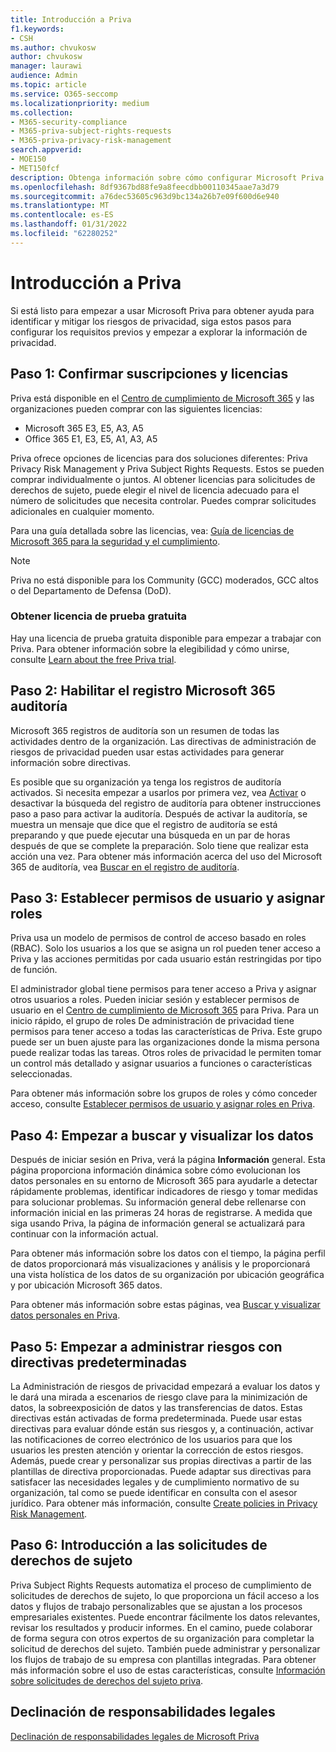 ```yaml
---
title: Introducción a Priva
f1.keywords:
- CSH
ms.author: chvukosw
author: chvukosw
manager: laurawi
audience: Admin
ms.topic: article
ms.service: O365-seccomp
ms.localizationpriority: medium
ms.collection:
- M365-security-compliance
- M365-priva-subject-rights-requests
- M365-priva-privacy-risk-management
search.appverid:
- MOE150
- MET150fcf
description: Obtenga información sobre cómo configurar Microsoft Priva para su organización, establecer roles y permisos y configurar opciones importantes.
ms.openlocfilehash: 8df9367bd88fe9a8feecdbb00110345aae7a3d79
ms.sourcegitcommit: a76dec53605c963d9bc134a26b7e09f600d6e940
ms.translationtype: MT
ms.contentlocale: es-ES
ms.lasthandoff: 01/31/2022
ms.locfileid: "62280252"
---
```

# <a name="get-started-with-priva"></a>Introducción a Priva

Si está listo para empezar a usar Microsoft Priva para obtener ayuda para identificar y mitigar los riesgos de privacidad, siga estos pasos para configurar los requisitos previos y empezar a explorar la información de privacidad.

## <a name="step-1-confirm-subscriptions-and-licensing"></a>Paso 1: Confirmar suscripciones y licencias

Priva está disponible en el [Centro de cumplimiento de Microsoft 365](https://compliance.microsoft.com/) y las organizaciones pueden comprar con las siguientes licencias:

- Microsoft 365 E3, E5, A3, A5
- Office 365 E1, E3, E5, A1, A3, A5

Priva ofrece opciones de licencias para dos soluciones diferentes: Priva Privacy Risk Management y Priva Subject Rights Requests. Estos se pueden comprar individualmente o juntos. Al obtener licencias para solicitudes de derechos de sujeto, puede elegir el nivel de licencia adecuado para el número de solicitudes que necesita controlar. Puedes comprar solicitudes adicionales en cualquier momento.

Para una guía detallada sobre las licencias, vea: [Guía de licencias de Microsoft 365 para la seguridad y el cumplimiento](/office365/servicedescriptions/microsoft-365-service-descriptions/microsoft-365-tenantlevel-services-licensing-guidance/microsoft-365-security-compliance-licensing-guidance#microsoft-priva).

> [!Note]
> Priva no está disponible para los Community (GCC) moderados, GCC altos o del Departamento de Defensa (DoD).

### <a name="get-free-trial-license"></a>Obtener licencia de prueba gratuita

Hay una licencia de prueba gratuita disponible para empezar a trabajar con Priva. Para obtener información sobre la elegibilidad y cómo unirse, consulte [Learn about the free Priva trial](priva-trial.md).

## <a name="step-2-enable-the-microsoft-365-audit-log"></a>Paso 2: Habilitar el registro Microsoft 365 auditoría

Microsoft 365 registros de auditoría son un resumen de todas las actividades dentro de la organización. Las directivas de administración de riesgos de privacidad pueden usar estas actividades para generar información sobre directivas.

Es posible que su organización ya tenga los registros de auditoría activados. Si necesita empezar a usarlos por primera vez, vea [Activar](/microsoft-365/compliance/turn-audit-log-search-on-or-off) o desactivar la búsqueda del registro de auditoría para obtener instrucciones paso a paso para activar la auditoría. Después de activar la auditoría, se muestra un mensaje que dice que el registro de auditoría se está preparando y que puede ejecutar una búsqueda en un par de horas después de que se complete la preparación. Solo tiene que realizar esta acción una vez. Para obtener más información acerca del uso del Microsoft 365 de auditoría, vea [Buscar en el registro de auditoría](/microsoft-365/compliance/search-the-audit-log-in-security-and-compliance).

## <a name="step-3-set-user-permissions-and-assign-roles"></a>Paso 3: Establecer permisos de usuario y asignar roles

Priva usa un modelo de permisos de control de acceso basado en roles (RBAC). Solo los usuarios a los que se asigna un rol pueden tener acceso a Priva y las acciones permitidas por cada usuario están restringidas por tipo de función.

El administrador global tiene permisos para tener acceso a Priva y asignar otros usuarios a roles. Pueden iniciar sesión y establecer permisos de usuario en el [Centro de cumplimiento de Microsoft 365](https://compliance.microsoft.com/) para Priva. Para un inicio rápido, el grupo de roles De administración de privacidad tiene permisos para tener acceso a todas las características de Priva. Este grupo puede ser un buen ajuste para las organizaciones donde la misma persona puede realizar todas las tareas. Otros roles de privacidad le permiten tomar un control más detallado y asignar usuarios a funciones o características seleccionadas.

Para obtener más información sobre los grupos de roles y cómo conceder acceso, consulte [Establecer permisos de usuario y asignar roles en Priva](priva-permissions.md).

## <a name="step-4-start-finding-and-visualizing-your-data"></a>Paso 4: Empezar a buscar y visualizar los datos

Después de iniciar sesión en Priva, verá la página **Información** general. Esta página proporciona información dinámica sobre cómo evolucionan los datos personales en su entorno de Microsoft 365 para ayudarle a detectar rápidamente problemas, identificar indicadores de riesgo y tomar medidas para solucionar problemas. Su información general debe rellenarse con información inicial en las primeras 24 horas de registrarse. A medida que siga usando Priva, la página de información general se actualizará para continuar con la información actual.

Para obtener más información sobre los datos con el tiempo,  la página perfil de datos proporcionará más visualizaciones y análisis y le proporcionará una vista holística de los datos de su organización por ubicación geográfica y por ubicación Microsoft 365 datos.

Para obtener más información sobre estas páginas, vea [Buscar y visualizar datos personales en Priva](priva-data-profile.md).

## <a name="step-5-start-managing-risks-with-default-policies"></a>Paso 5: Empezar a administrar riesgos con directivas predeterminadas

La Administración de riesgos de privacidad empezará a evaluar los datos y le dará una mirada a escenarios de riesgo clave para la minimización de datos, la sobreexposición de datos y las transferencias de datos. Estas directivas están activadas de forma predeterminada. Puede usar estas directivas para evaluar dónde están sus riesgos y, a continuación, activar las notificaciones de correo electrónico de los usuarios para que los usuarios les presten atención y orientar la corrección de estos riesgos. Además, puede crear y personalizar sus propias directivas a partir de las plantillas de directiva proporcionadas. Puede adaptar sus directivas para satisfacer las necesidades legales y de cumplimiento normativo de su organización, tal como se puede identificar en consulta con el asesor jurídico. Para obtener más información, consulte [Create policies in Privacy Risk Management](risk-management-policies.md).

## <a name="step-6-get-started-with-subject-rights-requests"></a>Paso 6: Introducción a las solicitudes de derechos de sujeto

Priva Subject Rights Requests automatiza el proceso de cumplimiento de solicitudes de derechos de sujeto, lo que proporciona un fácil acceso a los datos y flujos de trabajo personalizables que se ajustan a los procesos empresariales existentes. Puede encontrar fácilmente los datos relevantes, revisar los resultados y producir informes. En el camino, puede colaborar de forma segura con otros expertos de su organización para completar la solicitud de derechos del sujeto. También puede administrar y personalizar los flujos de trabajo de su empresa con plantillas integradas. Para obtener más información sobre el uso de estas características, consulte [Información sobre solicitudes de derechos del sujeto priva](subject-rights-requests.md).

## <a name="legal-disclaimer"></a>Declinación de responsabilidades legales

[Declinación de responsabilidades legales de Microsoft Priva](priva-disclaimer.md)
